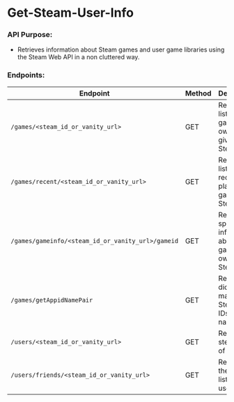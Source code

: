 # Get-Steam-User-Info
### API Purpose:

-   Retrieves information about Steam games and user game libraries using the Steam Web API in a non cluttered way.

### Endpoints:

| Endpoint | Method | Description |
|---|---|---|
| `/games/<steam_id_or_vanity_url>` | GET | Retrieves a list of games owned by a given Steam user. |
| `/games/recent/<steam_id_or_vanity_url>` | GET | Retrieves a list of recently played games for a Steam user. |
| `/games/gameinfo/<steam_id_or_vanity_url>/gameid` | GET | Retrieves specific information about a game owned by a Steam user. |
| `/games/getAppidNamePair` | GET | Returns a dictionary mapping Steam app IDs to game names. |
| `/users/<steam_id_or_vanity_url>` | GET | Retrieves a steam data of the user. |
| `/users/friends/<steam_id_or_vanity_url>` | GET | Retrieves the friends list of the user. |
